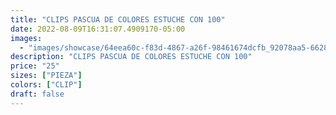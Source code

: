 ```yaml
---
title: "CLIPS PASCUA DE COLORES ESTUCHE CON 100"
date: 2022-08-09T16:31:07.4909170-05:00
images:
  - "images/showcase/64eea60c-f83d-4867-a26f-98461674dcfb_92078aa5-6628-41c6-b631-0f2c0c72f73a.webp"
description: "CLIPS PASCUA DE COLORES ESTUCHE CON 100"
price: "25"
sizes: ["PIEZA"]
colors: ["CLIP"]
draft: false
---
```

